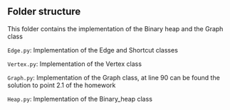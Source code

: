 ## Folder structure  

This folder contains the implementation of the Binary heap and the Graph class

`Edge.py`: Implementation of the Edge and Shortcut classes  

`Vertex.py`: Implementation of the Vertex class  

`Graph.py`: Implementation of the Graph class, at line 90 can be found the solution to point 2.1 of the homework  

`Heap.py`: Implementation of the Binary_heap class  